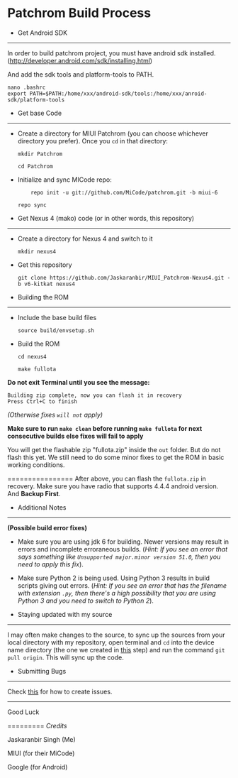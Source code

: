 **Patchrom Build Process**
==========================

* Get Android SDK
------------------

In order to build patchrom project, you must have android sdk installed.(http://developer.android.com/sdk/installing.html)

And add the sdk tools and platform-tools to PATH.

    nano .bashrc
    export PATH=$PATH:/home/xxx/android-sdk/tools:/home/xxx/anroid-sdk/platform-tools

* Get base Code
----------------

* Create a directory for MIUI Patchrom (you can choose whichever directory you prefer). Once you `cd` in that directory:


   `mkdir Patchrom`
    
    `cd Patchrom`



* Initialize and sync MICode repo:

    `    repo init -u git://github.com/MiCode/patchrom.git -b miui-6`
    
    `repo sync`

* Get Nexus 4 (mako) code (or in other words, this repository)
---------------------------------------------------------------

* Create a directory for Nexus 4 and switch to it

   `mkdir nexus4`

* Get this repository

   `git clone https://github.com/Jaskaranbir/MIUI_Patchrom-Nexus4.git -b v6-kitkat nexus4`

* Building the ROM
-------------------

* Include the base build files

    `source build/envsetup.sh`

* Build the ROM

   `cd nexus4`

   `make fullota`

**Do not exit Terminal until you see the message:**

    Building zip complete, now you can flash it in recovery
    Press Ctrl+C to finish

*(Otherwise fixes `will not` apply)*


**Make sure to run `make clean` before running `make fullota` for next consecutive builds else fixes will fail to apply**

You will get the flashable zip "fullota.zip" inside the `out` folder. But do not flash this yet. We still need to do some minor fixes to get the ROM in basic working conditions.

================
After above, you can flash the `fullota.zip` in recovery. Make sure you have radio that supports 4.4.4 android version. And **Backup First**.

* Additional Notes
-------------------
**(Possible build error fixes)**

* Make sure you are using jdk 6 for building. Newer versions may result in errors and incomplete erroraneous builds. (*Hint: If you see an error that says something like `Unsupported major.minor version 51.0`, then you need to apply this fix*).

* Make sure Python 2 is being used. Using Python 3 results in build scripts giving out errors. (*Hint: If you see an error that has the filename with extension `.py`, then there's a high possibility that you are using Python 3 and you need to switch to Python 2*).

* Staying updated with my source
--------------------------------

I may often make changes to the source, to sync up the sources from your local directory with my repository, open terminal and `cd` into the device name directory (the one we created in [this][2] step) and run the command `git pull origin`. This will sync up the code.

* Submitting Bugs
-----------------

Check [this][3] for how to create issues.

-----------------------------------

Good Luck

=========
*Credits*

Jaskaranbir Singh (Me)

MIUI (for their MiCode)

Google (for Android)


  [1]: https://github.com/Jaskaranbir/MIUI_Patchrom-Nexus4/tree/v6-kitkat/fixes
  [2]: https://github.com/Jaskaranbir/MIUI_Patchrom-Nexus4#-get-nexus-4-mako-code-or-in-other-words-this-repository
  [3]: https://guides.github.com/features/issues/
